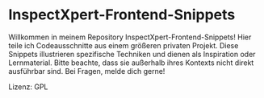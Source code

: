 # InspectXpert-Frontend-Snippets
Willkommen in meinem Repository InspectXpert-Frontend-Snippets! Hier teile ich Codeausschnitte aus einem größeren privaten Projekt. Diese Snippets illustrieren spezifische Techniken und dienen als Inspiration oder Lernmaterial. Bitte beachte, dass sie außerhalb ihres Kontexts nicht direkt ausführbar sind. Bei Fragen, melde dich gerne!

Lizenz: GPL
